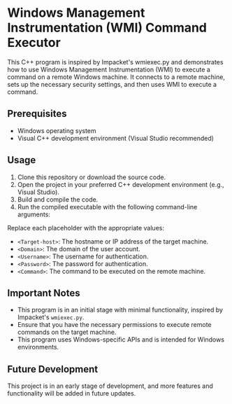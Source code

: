 # Windows Management Instrumentation (WMI) Command Executor

This C++ program is inspired by Impacket's wmiexec.py and demonstrates how to use Windows Management Instrumentation (WMI) to execute a command on a remote Windows machine. It connects to a remote machine, sets up the necessary security settings, and then uses WMI to execute a command.

## Prerequisites

- Windows operating system
- Visual C++ development environment (Visual Studio recommended)

## Usage

1. Clone this repository or download the source code.
2. Open the project in your preferred C++ development environment (e.g., Visual Studio).
3. Build and compile the code.
4. Run the compiled executable with the following command-line arguments:

<Target-host> <Domain> <Username> <Password> <Command>

Replace each placeholder with the appropriate values:

- `<Target-host>`: The hostname or IP address of the target machine.
- `<Domain>`: The domain of the user account.
- `<Username>`: The username for authentication.
- `<Password>`: The password for authentication.
- `<Command>`: The command to be executed on the remote machine.

## Important Notes

- This program is in an initial stage with minimal functionality, inspired by Impacket's `wmiexec.py`.
- Ensure that you have the necessary permissions to execute remote commands on the target machine.
- This program uses Windows-specific APIs and is intended for Windows environments.

## Future Development

This project is in an early stage of development, and more features and functionality will be added in future updates.

